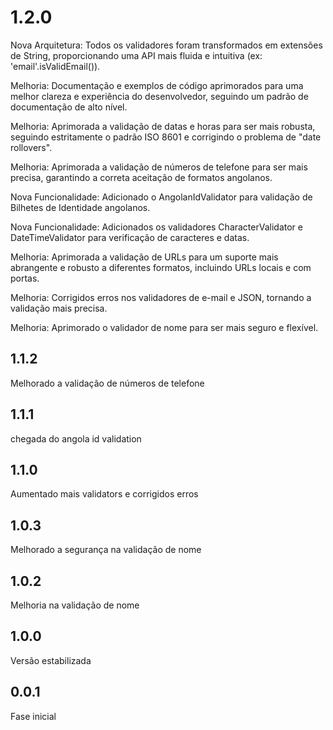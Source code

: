 # 1.2.0
Nova Arquitetura: Todos os validadores foram transformados em extensões de String, proporcionando uma API mais fluida e intuitiva (ex: 'email'.isValidEmail()).

Melhoria: Documentação e exemplos de código aprimorados para uma melhor clareza e experiência do desenvolvedor, seguindo um padrão de documentação de alto nível.

Melhoria: Aprimorada a validação de datas e horas para ser mais robusta, seguindo estritamente o padrão ISO 8601 e corrigindo o problema de "date rollovers".

Melhoria: Aprimorada a validação de números de telefone para ser mais precisa, garantindo a correta aceitação de formatos angolanos.

Nova Funcionalidade: Adicionado o AngolanIdValidator para validação de Bilhetes de Identidade angolanos.

Nova Funcionalidade: Adicionados os validadores CharacterValidator e DateTimeValidator para verificação de caracteres e datas.

Melhoria: Aprimorada a validação de URLs para um suporte mais abrangente e robusto a diferentes formatos, incluindo URLs locais e com portas.

Melhoria: Corrigidos erros nos validadores de e-mail e JSON, tornando a validação mais precisa.

Melhoria: Aprimorado o validador de nome para ser mais seguro e flexível.

## 1.1.2

Melhorado a validação de números de telefone

## 1.1.1

chegada do angola id validation

## 1.1.0

Aumentado mais validators e corrigidos erros

## 1.0.3

Melhorado a segurança na validação de nome

## 1.0.2

Melhoria na validação de nome

## 1.0.0

Versão estabilizada

## 0.0.1

Fase inicial

